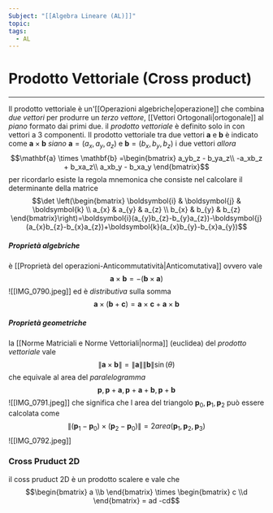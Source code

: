 ```yaml
---
Subject: "[[Algebra Lineare (AL)]]"
topic: 
tags:
  - AL
---
```

# Prodotto Vettoriale (Cross product)
---
Il prodotto vettoriale è un'[[Operazioni algebriche|operazione]] che combina _due vettori_ per produrre un _terzo vettore_, [[Vettori Ortogonali|ortogonale]] al _piano_ formato dai primi due.
il _prodotto vettoriale_ è definito solo in con vettori a 3 componenti.
Il prodotto vettoriale tra due vettori  $\boldsymbol{a}$  e  $\boldsymbol{b}$ è indicato come $\boldsymbol{a} \times \boldsymbol{b}$ 
_siano_ $\boldsymbol{a} = (a_x, a_y, a_z)$ e $\boldsymbol{b} = (b_x, b_y, b_z)$  i due vettori 
_allora_$$\mathbf{a} \times \mathbf{b} =\begin{bmatrix} 
a_yb_z - b_ya_z\\ 
-a_xb_z + b_xa_z\\
a_xb_y - b_xa_y
\end{bmatrix}$$ per ricordarlo esiste la regola mnemonica che consiste nel calcolare il determinante della matrice $$\det \left(\begin{bmatrix}
\boldsymbol{i} & \boldsymbol{j} & \boldsymbol{k} \\
a_{x} & a_{y} & a_{z} \\
b_{x} & b_{y} & b_{z}
\end{bmatrix}\right)=\boldsymbol{i}(a_{y}b_{z}-b_{y}a_{z})-\boldsymbol{j}(a_{x}b_{z}-b_{x}a_{z})+\boldsymbol{k}(a_{x}b_{y}-b_{x}a_{y})$$
##### Proprietà algebriche
è [[Proprietà del operazioni-Anticommutatività|Anticomutativa]] ovvero vale $$\boldsymbol{a} \times \boldsymbol{b}=-(\boldsymbol{b} \times \boldsymbol{a})$$
![[IMG_0790.jpeg]]
ed è _distributiva_ sulla somma $$\boldsymbol{a} \times(\boldsymbol{b}+\boldsymbol{c})=\boldsymbol{a} \times \boldsymbol{c}+\boldsymbol{a}\times \boldsymbol{b}$$
##### Proprietà geometriche
la [[Norme Matriciali e Norme Vettoriali|norma]] (euclidea) del _prodotto vettoriale_ vale$$\|\boldsymbol{a}\times \boldsymbol{b}\|=\|\boldsymbol{a}\|\| \boldsymbol{b}\|\sin(\theta)$$  che equivale al area del _paralelogramma_ $$\boldsymbol{p},\boldsymbol{p}+\boldsymbol{a},\boldsymbol{p}+\boldsymbol{a}+\boldsymbol{b},\boldsymbol{p}+\boldsymbol{b}$$
![[IMG_0791.jpeg]]
che significa che l area del triangolo $\boldsymbol{p}_{0},\boldsymbol{p}_{1},\boldsymbol{p}_{2}$ può essere calcolata come $$\|(\boldsymbol{p}_{1}-\boldsymbol{p}_{0})\times (\boldsymbol{p}_{2}-\boldsymbol{p}_{0})\|=2area(\boldsymbol{p}_{1},\boldsymbol{p}_{2},\boldsymbol{p}_{3})$$![[IMG_0792.jpeg]]




### Cross Pruduct 2D
il coss pruduct 2D è un prodotto scalere e vale che $$\begin{bmatrix}
a \\b
\end{bmatrix} \times \begin{bmatrix}
c \\d
\end{bmatrix} = ad -cd$$